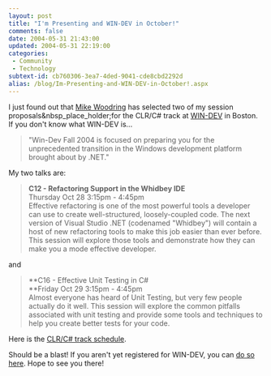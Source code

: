 ```yaml
---
layout: post
title: "I'm Presenting and WIN-DEV in October!"
comments: false
date: 2004-05-31 21:43:00
updated: 2004-05-31 22:19:00
categories:
 - Community
 - Technology
subtext-id: cb760306-3ea7-4ded-9041-cde8cbd2292d
alias: /blog/Im-Presenting-and-WIN-DEV-in-October!.aspx
---
```



I just found out that [Mike Woodring](http://www.pluralsight.com/mike.aspx) has selected two of my session proposals&nbsp_place_holder;for the CLR/C# track at [WIN-DEV](http://butrain.bu.edu/windev/default.asp) in Boston. If you don't know what WIN-DEV is...

> "Win-Dev Fall 2004 is focused on preparing you for the unprecedented transition in the Windows development platform brought about by .NET."

My two talks are:

> **C12 - Refactoring Support in the Whidbey IDE**  
Thursday Oct 28 3:15pm - 4:45pm  
Effective refactoring is one of the most powerful tools a developer can use to create well-structured, loosely-coupled code. The next version of Visual Studio .NET (codenamed "Whidbey") will contain a host of new refactoring tools to make this job easier than ever before. This session will explore those tools and demonstrate how they can make you a mode effective developer.

and

> **C16 - Effective Unit Testing in C#  
**Friday Oct 29 3:15pm - 4:45pm  
Almost everyone has heard of Unit Testing, but very few people actually do it well. This session will explore the common pitfalls associated with unit testing and provide some tools and techniques to help you create better tests for your code.

Here is the [CLR/C# track schedule](http://butrain.bu.edu/windev/track2.asp).

Should be a blast! If you aren't yet registered for WIN-DEV, you can [do so here](http://butrain.bu.edu/windev/register.asp). Hope to see you there!
